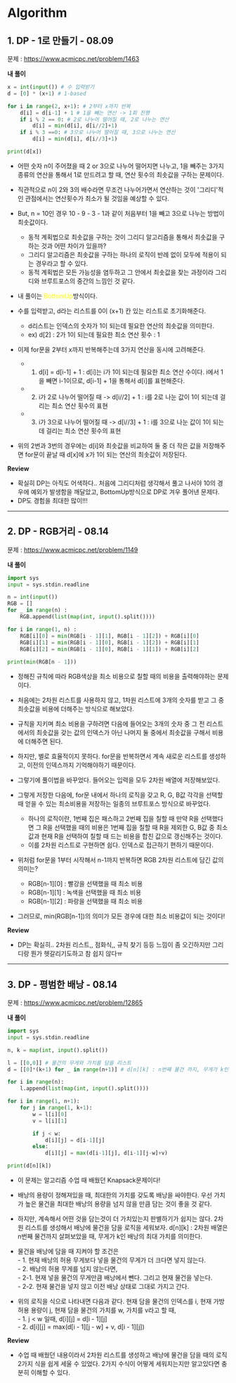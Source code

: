 # Algorithm

## 1. DP - 1로 만들기 - 08.09

문제 : https://www.acmicpc.net/problem/1463

**내 풀이**
```python
x = int(input()) # 수 입력받기
d = [0] * (x+1) # 1-based

for i in range(2, x+1): # 2부터 x까지 반복
    d[i] = d[i-1] + 1 # 1을 빼는 연산 -> 1회 진행
    if i % 2 == 0: # 2로 나누어 떨어질 때, 2로 나누는 연산
        d[i] = min(d[i], d[i//2]+1)
    if i % 3 ==0: # 3으로 나누어 떨어질 때, 3으로 나누는 연산
        d[i] = min(d[i], d[i//3]+1)

print(d[x])
```

- 어떤 숫자 n이 주어졌을 때 2 or 3으로 나누어 떨어지면 나누고, 1을 빼주는 3가지 종류의 연산을 통해서 1로 만드려고 할 때, 연산 횟수의 최솟값을 구하는 문제이다.
- 직관적으로 n이 2와 3의 배수라면 무조건 나누어가면서 연산하는 것이 '그리디'적인 관점에서는 연산횟수가 최소가 될 것임을 예상할 수 있다.
- But, n = 10인 경우 10 - 9 - 3 - 1과 같이 처음부터 1을 빼고 3으로 나누는 방법이 최솟값이다.
    - 동적 계획법으로 최솟값을 구하는 것이 그리디 알고리즘을 통해서 최솟값을 구하는 것과 어떤 차이가 있을까?
    - 그리디 알고리즘은 최솟값을 구하는 하나의 로직이 반례 없이 모두에 적용이 되는 경우라고 할 수 있다.
    - 동적 계획법은 모든 가능성을 염두하고 그 안에서 최솟값을 찾는 과정이라 그리디와 브루트포스의 중간의 느낌인 것 같다.

 
-  내 풀이는 <span style="color:yellow">BottomUp</span>방식이다.
- 수를 입력받고, d라는 리스트를 0이 (x+1) 칸 있는 리스트로 초기화해준다.
    - d리스트는 인덱스의 숫자가 1이 되는데 필요한 연산의 최솟값을 의미한다.
    - ex) d[2] : 2가 1이 되는데 필요한 최소 연산 횟수 : 1
- 이제 for문을 2부터 x까지 반복해주는데 3가지 연산을 동시에 고려해준다.
    - 1. d[i] = d[i-1] + 1 : d[i]는 i가 1이 되는데 필요한 최소 연산 수이다. i에서 1을 빼면 i-1이므로, d[i-1] + 1을 통해서 d[i]를 표현해준다.
    - 2. i가 2로 나누어 떨어질 때 -> d[i//2] + 1 : i를 2로 나눈 값이 1이 되는데 걸리는 최소 연산 횟수의 표현
    - 3. i가 3으로 나누어 떨어질 때 -> d[i//3] + 1 : i를 3으로 나눈 값이 1이 되는데 걸리는 최소 연산 횟수의 표현
- 위의 2번과 3번의 경우에는 d[i]와 최솟값을 비교하여 둘 중 더 작은 값을 저장해주면 for문이 끝날 때 d[x]에 x가 1이 되는 연산의 최솟값이 저장된다.


**Review**
- 확실히 DP는 아직도 어색하다.. 처음에 그리디처럼 생각해서 풀고 나서야 10의 경우에 예외가 발생함을 깨달았고, BottomUp방식으로 DP로 겨우 풀어낸 문제다.
- DP도 경험을 최대한 많이!!!

***

## 2. DP - RGB거리 - 08.14

문제 : https://www.acmicpc.net/problem/1149

**내 풀이**
```python
import sys
input = sys.stdin.readline

n = int(input())
RGB = []
for _ in range(n) :
    RGB.append(list(map(int, input().split())))

for i in range(1, n) :
    RGB[i][0] = min(RGB[i - 1][1], RGB[i - 1][2]) + RGB[i][0]
    RGB[i][1] = min(RGB[i - 1][0], RGB[i - 1][2]) + RGB[i][1]
    RGB[i][2] = min(RGB[i - 1][0], RGB[i - 1][1]) + RGB[i][2]
    
print(min(RGB[n - 1]))
```

- 정해진 규칙에 따라 RGB색상을 최소 비용으로 칠할 때의 비용을 출력해야하는 문제이다.
- 처음에는 2차원 리스트를 사용하지 않고, 1차원 리스트에 3개의 숫자를 받고 그 중 최솟값을 비용에 더해주는 방식으로 해보았다.
- 규칙을 지키며 최소 비용을 구하려면 다음에 들어오는 3개의 숫자 중 그 전 리스트에서의 최솟값을 갖는 값의 인덱스가 아닌 나머지 둘 중에서 최솟값을 구해서 비용에 더해주면 된다.
- 하지만, 별로 효율적이지 못하다. for문을 반복하면서 계속 새로운 리스트를 생성하고, 이전의 인덱스까지 기억해야하기 때문이다.

- 그렇기에 풀이법을 바꾸었다. 들어오는 입력을 모두 2차원 배열에 저장해보았다.
- 그렇게 저장한 다음에, for문 내에서 하나의 로직을 갖고 R, G, B값 각각을 선택할 때 얻을 수 있는 최소비용을 저장하는 일종의 브루트포스 방식으로 바꾸었다.
    - 하나의 로직이란, 1번째 집은 패스하고 2번째 집을 칠할 때 만약 R을 선택했다면 그 R을 선택했을 때의 비용은 1번째 집을 칠할 때 R을 제외한 G, B값 중 최소값과 현재 R을 선택하여 칠할 때 드는 비용을 합친 값으로 갱신해주는 것이다.
    - 이를 2차원 리스트로 구현하면 쉽다. 인덱스로 접근하기 편하기 때문이다.
- 위처럼 for문을 1부터 시작해서 n-1까지 반복하면 RGB 2차원 리스트에 담긴 값의 의미는?
    - RGB[n-1][0] : 빨강을 선택했을 때 최소 비용
    - RGB[n-1][1] : 녹색을 선택했을 때 최소 비용
    - RGB[n-1][2] : 파랑을 선택했을 때 최소 비용
- 그러므로, min(RGB[n-1])의 의미가 모든 경우에 대한 최소 비용값이 되는 것이다!


**Review**
- DP는 확실히.. 2차원 리스트,, 점화식,, 규칙 찾기 등등 느낌이 좀 오긴하지만 그리디랑 뭔가 헷갈리기도하고 참 쉽지 않다ㅠ

***

## 3. DP - 평범한 배낭 - 08.14

문제 : https://www.acmicpc.net/problem/12865

**내 풀이**
```python
import sys
input = sys.stdin.readline

n, k = map(int, input().split())

l = [[0,0]] # 물건의 무게와 가치를 담을 리스트
d = [[0]*(k+1) for _ in range(n+1)] # d[n][k] : n번째 물건 까지, 무게가 k인 배낭의 최대 가치    

for i in range(n):
    l.append(list(map(int, input().split())))

for i in range(1, n+1):
    for j in range(1, k+1):
        w = l[i][0]
        v = l[i][1]

        if j < w:
            d[i][j] = d[i-1][j]
        else:
            d[i][j] = max(d[i-1][j], d[i-1][j-w]+v)

print(d[n][k])
```

- 이 문제는 알고리즘 수업 때 배웠던 Knapsack문제이다!
- 배낭의 용량이 정해져있을 때, 최대한의 가치를 갖도록 배낭을 싸야한다. 우선 가치가 높은 물건을 최대한 배낭의 용량을 넘지 않을 만큼 담는 것이 좋을 것 같다.
- 하지만, 계속해서 어떤 것을 담는것이 더 가치있는지 판별하기가 쉽지는 않다. 2차원 리스트를 생성해서 배낭에 물건을 담을 로직을 세워보자. d[n][k] : 2차원 배열은 n번째 물건까지 살펴보았을 때, 무게가 k인 배낭의 최대 가치를 의미한다.<br/>

- 물건을 배낭에 담을 때 지켜야 할 조건은<br/>
      - 1. 현재 배낭의 허용 무게보다 넣을 물건의 무게가 더 크다면 넣지 않는다.<br/>
      - 2. 배낭의 허용 무게를 넘지 않는다면,<br/>
              - 2-1. 현재 넣을 물건의 무게만큼 배낭에서 뺀다. 그리고 현재 물건을 넣는다.<br/>
              - 2-2. 현재 물건을 넣지 않고 이전 배낭 상태로 그대로 가지고 간다.

- 위의 로직을 식으로 나타내면 다음과 같다. 현재 담을 물건의 인덱스를 i, 현재 가방 허용 용량이 j, 현재 담을 물건의 가치를 w, 가치를 v라고 할 때, <br/>
      - 1. j < w 일때, d[i][j] = d[i - 1][j] <br/>
      - 2. d[i][j] = max(d[i - 1][j - w] + v, d[i - 1][j])

**Review**
- 수업 때 배웠던 내용이라서 2차원 리스트를 생성하고 배낭에 물건을 담을 때의 로직 2가지 식을 쉽게 세울 수 있었다. 2가지 수식이 어떻게 세워지는지만 알고있다면 충분히 이해할 수 있다.


